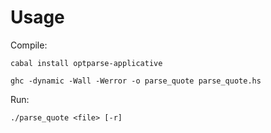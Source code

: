 # Usage

Compile:

`cabal install optparse-applicative`

`ghc -dynamic -Wall -Werror -o parse_quote parse_quote.hs`

Run:

`./parse_quote <file> [-r]`
